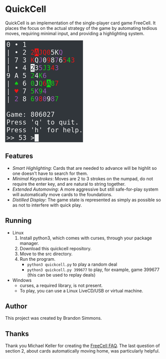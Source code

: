 # QuickCell
QuickCell is an implementation of the single-player card game FreeCell. It places the focus on the actual strategy of the game by automating tedious moves, requiring minimal input, and providing a highlighting system.

![Screenshot](https://raw.githubusercontent.com/simmsbra/quickcell/master/screenshot.png)

## Features
- *Smart Highlighting*: Cards that are needed to advance will be highlit so one doesn't have to search for them.
- *Minimal Keystrokes*: Moves are 2 to 3 strokes on the numpad, do not require the enter key, and are natural to string together.
- *Extended Automoving*: A more aggressive but still safe-for-play system will automatically move cards to the foundations.
- *Distilled Display*: The game state is represented as simply as possible so as not to interfere with quick play.

## Running
- Linux
  1. Install python3, which comes with curses, through your package manager.
  2. Download this quickcell repository.
  3. Move to the src directory.
  4. Run the program.
     - `python3 quickcell.py` to play a random deal
     - `python3 quickcell.py 399677` to play, for example, game 399677 (this can be used to replay deals)
- Windows
  - curses, a required library, is not present.
  - To play, you can use a Linux LiveCD/USB or virtual machine.

## Author
This project was created by Brandon Simmons.

## Thanks
Thank you Michael Keller for creating the [FreeCell FAQ](http://solitairelaboratory.com/fcfaq.html).
The last question of section 2, about cards automatically moving home, was particularly helpful.
